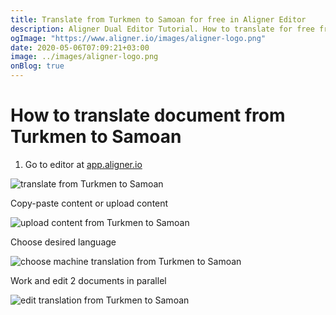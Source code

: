```yaml
---
title: Translate from Turkmen to Samoan for free in Aligner Editor
description: Aligner Dual Editor Tutorial. How to translate for free from Turkmen to Samoan. Aligner is multilingual document management platform. 
ogImage: "https://www.aligner.io/images/aligner-logo.png"
date: 2020-05-06T07:09:21+03:00
image: ../images/aligner-logo.png
onBlog: true
---
```


# How to translate document from Turkmen to Samoan

1. Go to editor at [app.aligner.io](https://app.aligner.io "Aligner App web page")

![translate from Turkmen to Samoan](../aligner-blank-editor.png "translate from Turkmen to Samoan")

Copy-paste content or upload content

![upload content from Turkmen to Samoan](../aligner-uploaded-document.png "upload content from Turkmen to Samoan")

Choose desired language

![choose machine translation from Turkmen to Samoan](../aligner-language-dropdown.png "choose machine translation from Turkmen to Samoan")

Work and edit 2 documents in parallel

![edit translation from Turkmen to Samoan](../aligner-double-sitded-editor.png "edit translation from Turkmen to Samoan")

